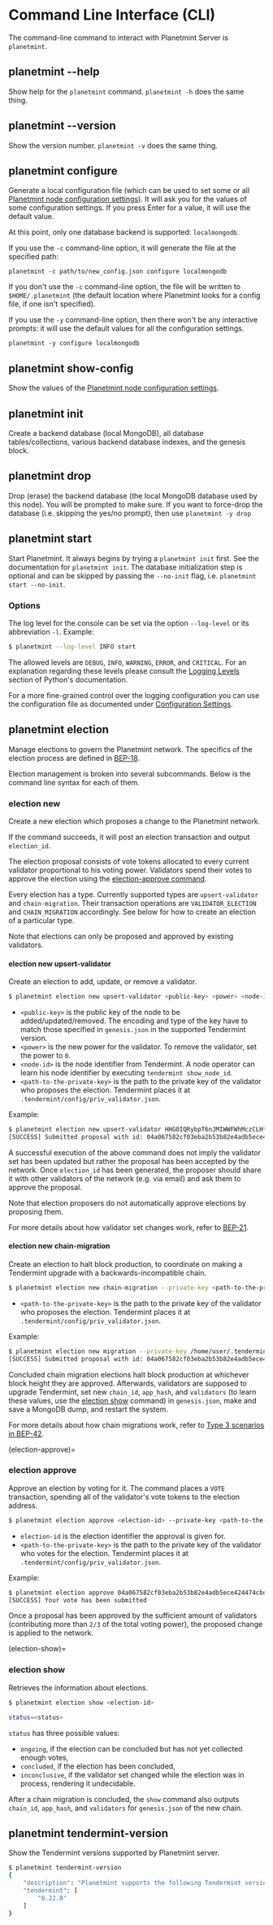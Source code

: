 <!---
Copyright © 2020 Interplanetary Database Association e.V.,
Planetmint and IPDB software contributors.
SPDX-License-Identifier: (Apache-2.0 AND CC-BY-4.0)
Code is Apache-2.0 and docs are CC-BY-4.0
--->

# Command Line Interface (CLI)

The command-line command to interact with Planetmint Server is `planetmint`.


## planetmint \-\-help

Show help for the `planetmint` command. `planetmint -h` does the same thing.


## planetmint \-\-version

Show the version number. `planetmint -v` does the same thing.


## planetmint configure

Generate a local configuration file (which can be used to set some or all [Planetmint node configuration settings](../node-setup/configuration)). It will ask you for the values of some configuration settings.
If you press Enter for a value, it will use the default value.

At this point, only one database backend is supported: `localmongodb`.

If you use the `-c` command-line option, it will generate the file at the specified path:
```text
planetmint -c path/to/new_config.json configure localmongodb
```

If you don't use the `-c` command-line option, the file will be written to `$HOME/.planetmint` (the default location where Planetmint looks for a config file, if one isn't specified).

If you use the `-y` command-line option, then there won't be any interactive prompts: it will use the default values for all the configuration settings.
```text
planetmint -y configure localmongodb
```


## planetmint show-config

Show the values of the [Planetmint node configuration settings](../node-setup/configuration).


## planetmint init

Create a backend database (local MongoDB), all database tables/collections,
various backend database indexes, and the genesis block.


## planetmint drop

Drop (erase) the backend database (the local MongoDB database used by this node).
You will be prompted to make sure.
If you want to force-drop the database (i.e. skipping the yes/no prompt), then use `planetmint -y drop`


## planetmint start

Start Planetmint. It always begins by trying a `planetmint init` first. See the documentation for `planetmint init`.
The database initialization step is optional and can be skipped by passing the `--no-init` flag, i.e. `planetmint start --no-init`.

### Options

The log level for the console can be set via the option `--log-level` or its
abbreviation `-l`. Example:

```bash
$ planetmint --log-level INFO start
```

The allowed levels are `DEBUG`, `INFO`, `WARNING`, `ERROR`, and `CRITICAL`.
For an explanation regarding these levels please consult the
[Logging Levels](https://docs.python.org/3.9/library/logging.html#levels)
section of Python's documentation.

For a more fine-grained control over the logging configuration you can use the
configuration file as documented under
[Configuration Settings](../node-setup/configuration).


## planetmint election

Manage elections to govern the Planetmint network. The specifics of the election process are defined in [BEP-18](https://github.com/planetmint/BEPs/tree/master/18).

Election management is broken into several subcommands. Below is the command line syntax for each of them.

### election new

Create a new election which proposes a change to the Planetmint network.

If the command succeeds, it will post an election transaction and output `election_id`.

The election proposal consists of vote tokens allocated to every current validator proportional to his voting power. Validators spend their votes to approve the election using the [election-approve command](election-approve).

Every election has a type. Currently supported types are `upsert-validator` and `chain-migration`. Their transaction operations are `VALIDATOR_ELECTION` and `CHAIN_MIGRATION` accordingly. See below for how to create an election of a particular type.

Note that elections can only be proposed and approved by existing validators.

#### election new upsert-validator

Create an election to add, update, or remove a validator.


```bash
$ planetmint election new upsert-validator <public-key> <power> <node-id> --private-key <path-to-the-private-key>
```

- `<public-key>` is the public key of the node to be added/updated/removed. The encoding and type of the key have to match those specified in `genesis.json` in the supported Tendermint version.
- `<power>` is the new power for the validator. To remove the validator, set the power to `0`.
- `<node-id>` is the node identifier from Tendermint. A node operator can learn his node identifier by executing `tendermint show_node_id`.
- `<path-to-the-private-key>` is the path to the private key of the validator who proposes the election. Tendermint places it at  `.tendermint/config/priv_validator.json`.

Example:

```bash
$ planetmint election new upsert-validator HHG0IQRybpT6nJMIWWFWhMczCLHt6xcm7eP52GnGuPY= 1 fb7140f03a4ffad899fabbbf655b97e0321add66 --private-key /home/user/.tendermint/config/priv_validator.json
[SUCCESS] Submitted proposal with id: 04a067582cf03eba2b53b82e4adb5ece424474cbd4f7183780855a93ac5e3caa
```

A successful execution of the above command does not imply the validator set has been updated but rather the proposal has been accepted by the network.
Once `election_id` has been generated, the proposer should share it with other validators of the network (e.g. via email) and ask them to approve the proposal.

Note that election proposers do not automatically approve elections by proposing them.

For more details about how validator set changes work, refer to [BEP-21](https://github.com/planetmint/BEPs/tree/master/21).

#### election new chain-migration

Create an election to halt block production, to coordinate on making a Tendermint upgrade with a backwards-incompatible chain.


```bash
$ planetmint election new chain-migration --private-key <path-to-the-private-key>
```

- `<path-to-the-private-key>` is the path to the private key of the validator who proposes the election. Tendermint places it at  `.tendermint/config/priv_validator.json`.


Example:

```bash
$ planetmint election new migration --private-key /home/user/.tendermint/config/priv_validator.json
[SUCCESS] Submitted proposal with id: 04a067582cf03eba2b53b82e4adb5ece424474cbd4f7183780855a93ac5e3caa
```

Concluded chain migration elections halt block production at whichever block height they are approved.
Afterwards, validators are supposed to upgrade Tendermint, set new `chain_id`, `app_hash`, and `validators` (to learn these values, use the [election show](election-show) command) in `genesis.json`, make and save a MongoDB dump, and restart the system.


For more details about how chain migrations work, refer to [Type 3 scenarios in BEP-42](https://github.com/planetmint/BEPs/tree/master/42).

(election-approve)=
### election approve

Approve an election by voting for it. The command places a `VOTE` transaction, spending all of the validator's vote tokens to the election address.


 ```bash
$ planetmint election approve <election-id> --private-key <path-to-the-private-key>
```

- `election-id` is the election identifier the approval is given for.
- `<path-to-the-private-key>` is the path to the private key of the validator who votes for the election. Tendermint places it at  `.tendermint/config/priv_validator.json`.

Example:
 ```bash
$ planetmint election approve 04a067582cf03eba2b53b82e4adb5ece424474cbd4f7183780855a93ac5e3caa --private-key /home/user/.tendermint/config/priv_validator.json
[SUCCESS] Your vote has been submitted
```

Once a proposal has been approved by the sufficient amount of validators (contributing more than `2/3` of the total voting power), the proposed change is applied to the network.

(election-show)=
### election show

Retrieves the information about elections.


```bash
$ planetmint election show <election-id>

status=<status>
```

`status` has three possible values:

- `ongoing`, if the election can be concluded but has not yet collected enough votes,
- `concluded`, if the election has been concluded,
- `inconclusive`, if the validator set changed while the election was in process, rendering it undecidable.

After a chain migration is concluded, the `show` command also outputs `chain_id`, `app_hash`, and `validators` for `genesis.json` of the new chain.

## planetmint tendermint-version

Show the Tendermint versions supported by Planetmint server.
```bash
$ planetmint tendermint-version
{
    "description": "Planetmint supports the following Tendermint version(s)",
    "tendermint": [
        "0.22.8"
    ]
}
```
